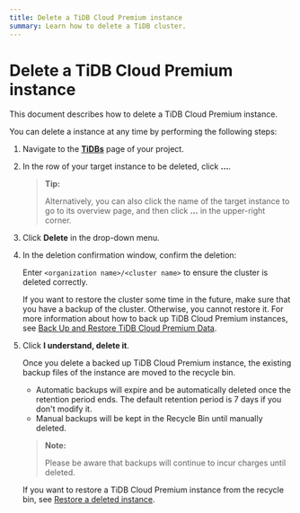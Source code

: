```yaml
---
title: Delete a TiDB Cloud Premium instance
summary: Learn how to delete a TiDB cluster.
---
```


# Delete a TiDB Cloud Premium instance

This document describes how to delete a TiDB Cloud Premium instance.

You can delete a instance at any time by performing the following steps:

1. Navigate to the [**TiDBs**](https://tidbcloud.com/tidbs) page of your project.
2. In the row of your target instance to be deleted, click **...**.

    > **Tip:**
    >
    > Alternatively, you can also click the name of the target instance to go to its overview page, and then click **...** in the upper-right corner.

3. Click **Delete** in the drop-down menu.
4. In the deletion confirmation window, confirm the deletion:

    Enter `<organization name>/<cluster name>` to ensure the cluster is deleted correctly.

    If you want to restore the cluster some time in the future, make sure that you have a backup of the cluster. Otherwise, you cannot restore it. For more information about how to back up TiDB Cloud Premium instances, see [Back Up and Restore TiDB Cloud Premium Data](/tidb-cloud/backup-and-restore-premium.md).

5. Click **I understand, delete it**.

    Once you delete a backed up TiDB Cloud Premium instance, the existing backup files of the instance are moved to the recycle bin.

    - Automatic backups will expire and be automatically deleted once the retention period ends. The default retention period is 7 days if you don't modify it.
    - Manual backups will be kept in the Recycle Bin until manually deleted.

    > **Note:**
    >
    > Please be aware that backups will continue to incur charges until deleted.

    If you want to restore a TiDB Cloud Premium instance from the recycle bin, see [Restore a deleted instance](/tidb-cloud/backup-and-restore-premium.md#restore-a-deleted-instance).
